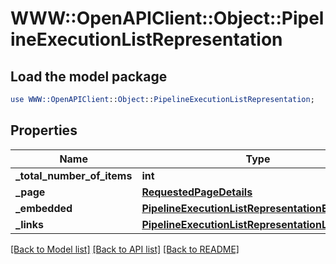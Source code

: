 # WWW::OpenAPIClient::Object::PipelineExecutionListRepresentation

## Load the model package
```perl
use WWW::OpenAPIClient::Object::PipelineExecutionListRepresentation;
```

## Properties
Name | Type | Description | Notes
------------ | ------------- | ------------- | -------------
**_total_number_of_items** | **int** |  | [optional] 
**_page** | [**RequestedPageDetails**](RequestedPageDetails.md) |  | [optional] 
**_embedded** | [**PipelineExecutionListRepresentationEmbedded**](PipelineExecutionListRepresentationEmbedded.md) |  | [optional] 
**_links** | [**PipelineExecutionListRepresentationLinks**](PipelineExecutionListRepresentationLinks.md) |  | [optional] 

[[Back to Model list]](../README.md#documentation-for-models) [[Back to API list]](../README.md#documentation-for-api-endpoints) [[Back to README]](../README.md)


